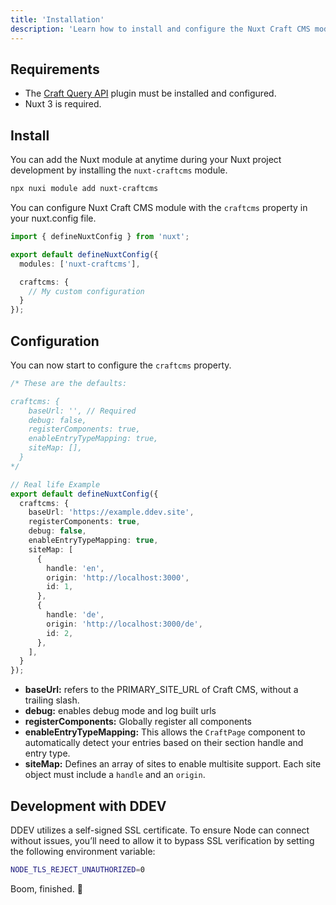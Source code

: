 ```yaml
---
title: 'Installation'
description: 'Learn how to install and configure the Nuxt Craft CMS module.'
---
```


## Requirements

- The [Craft Query API](/libraries/craft-query-api) plugin must be installed and configured.
- Nuxt 3 is required.

## Install

You can add the Nuxt module at anytime during your Nuxt project development by installing the `nuxt-craftcms` module.

```bash
npx nuxi module add nuxt-craftcms
```

You can configure Nuxt Craft CMS module with the `craftcms` property in your nuxt.config file.

```ts [nuxt.config.ts]
import { defineNuxtConfig } from 'nuxt';

export default defineNuxtConfig({
  modules: ['nuxt-craftcms'],

  craftcms: {
    // My custom configuration
  }
});
```

## Configuration

You can now start to configure the `craftcms` property.
```ts [nuxt.config.ts]
/* These are the defaults: 

craftcms: {
    baseUrl: '', // Required
    debug: false,
    registerComponents: true,
    enableEntryTypeMapping: true,
    siteMap: [],
  }
*/

// Real life Example
export default defineNuxtConfig({
  craftcms: {
    baseUrl: 'https://example.ddev.site',
    registerComponents: true,
    debug: false,
    enableEntryTypeMapping: true,
    siteMap: [
      {
        handle: 'en',
        origin: 'http://localhost:3000',
        id: 1,
      },
      {
        handle: 'de',
        origin: 'http://localhost:3000/de',
        id: 2,
      },
    ],
  }
});
```

- **baseUrl:** refers to the PRIMARY_SITE_URL of Craft CMS, without a trailing slash.
- **debug:** enables debug mode and log built urls
- **registerComponents:** Globally register all components
- **enableEntryTypeMapping:** This allows the `CraftPage` component to automatically detect your entries based on their section handle and entry type.
- **siteMap:** Defines an array of sites to enable multisite support. Each site object must include a `handle` and an `origin`.

## Development with DDEV

DDEV utilizes a self-signed SSL certificate. To ensure Node can connect without issues, you’ll need to allow it to bypass SSL verification by setting the following environment variable:

```bash [.env]
NODE_TLS_REJECT_UNAUTHORIZED=0 
```

Boom, finished. 🚀